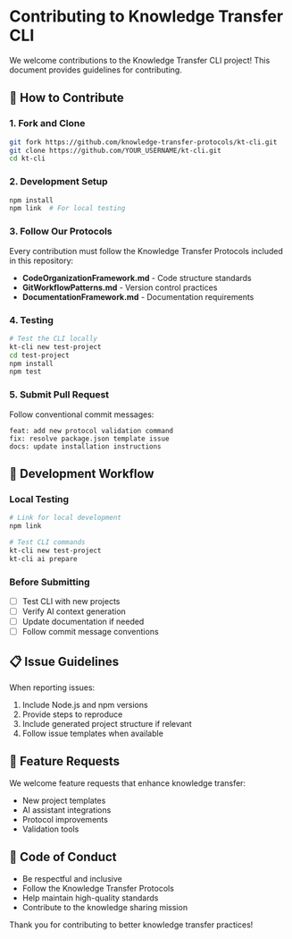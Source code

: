# Contributing to Knowledge Transfer CLI

We welcome contributions to the Knowledge Transfer CLI project! This document provides guidelines for contributing.

## 🎯 How to Contribute

### 1. Fork and Clone
```bash
git fork https://github.com/knowledge-transfer-protocols/kt-cli.git
git clone https://github.com/YOUR_USERNAME/kt-cli.git
cd kt-cli
```

### 2. Development Setup
```bash
npm install
npm link  # For local testing
```

### 3. Follow Our Protocols
Every contribution must follow the Knowledge Transfer Protocols included in this repository:
- **CodeOrganizationFramework.md** - Code structure standards
- **GitWorkflowPatterns.md** - Version control practices
- **DocumentationFramework.md** - Documentation requirements

### 4. Testing
```bash
# Test the CLI locally
kt-cli new test-project
cd test-project
npm install
npm test
```

### 5. Submit Pull Request
Follow conventional commit messages:
```
feat: add new protocol validation command
fix: resolve package.json template issue
docs: update installation instructions
```

## 🔄 Development Workflow

### Local Testing
```bash
# Link for local development
npm link

# Test CLI commands
kt-cli new test-project
kt-cli ai prepare
```

### Before Submitting
- [ ] Test CLI with new projects
- [ ] Verify AI context generation
- [ ] Update documentation if needed
- [ ] Follow commit message conventions

## 📋 Issue Guidelines

When reporting issues:
1. Include Node.js and npm versions
2. Provide steps to reproduce
3. Include generated project structure if relevant
4. Follow issue templates when available

## 🌟 Feature Requests

We welcome feature requests that enhance knowledge transfer:
- New project templates
- AI assistant integrations
- Protocol improvements
- Validation tools

## 📄 Code of Conduct

- Be respectful and inclusive
- Follow the Knowledge Transfer Protocols
- Help maintain high-quality standards
- Contribute to the knowledge sharing mission

Thank you for contributing to better knowledge transfer practices!
